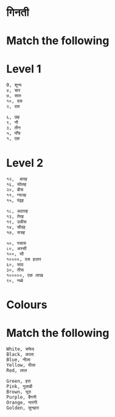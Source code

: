
# गिनती 

# Match the following

# Level 1

```
0, शून्य 
४, चार 
७, सात 
१०, दस 
२, दस 
```

```
६, छह 
९, नौ 
३, तीन 
५, पाँच 
१, एक 
```

# Level 2

```
१२,  बारह 
१६, सोलह 
२०, बीस 
११, ग्यारह 
१५, पंद्रह 
```

```
१८, अठारह    
१३, तेरह 
१९, उन्नीस 
१४, चौदह 
१७, सत्रह 
```

```
५०, पचास 
८०, अस्सी 
१००, सौ 
१००००, दस हज़ार 
६०, साठ 
३०, तीस 
१०००००, एक लाख 
९०, नब्बे 
```

# Colours

# Match the following

```
White, सफेद
Black, काला
Blue, नीला
Yellow, पीला
Red, लाल
```

```
Green, हरा
Pink, गुलाबी
Brown, भूरा
Purple, बैंगनी
Orange, नारंगी
Golden, सुनहरा
```
